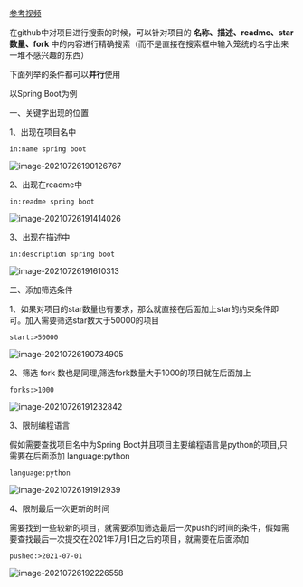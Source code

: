 [参考视频](https://www.bilibili.com/video/BV1yJ411S7Wu)

在github中对项目进行搜索的时候，可以针对项目的 **名称、描述、readme、star数量、fork** 中的内容进行精确搜索（而不是直接在搜索框中输入笼统的名字出来一堆不感兴趣的东西）

下面列举的条件都可以**并行**使用

以Spring Boot为例

一、关键字出现的位置

1、出现在项目名中

```
in:name spring boot
```

![image-20210726190126767](https://tva1.sinaimg.cn/large/008i3skNgy1gsuk0n0ipij31f90u0wjy.jpg)



2、出现在readme中

```
in:readme spring boot
```

![image-20210726191414026](https://tva1.sinaimg.cn/large/008i3skNgy1gsukdwr750j31e10u0n30.jpg)



3、出现在描述中

```
in:description spring boot
```

![image-20210726191610313](https://tva1.sinaimg.cn/large/008i3skNgy1gsukfx2j3vj31e40u078x.jpg)





二、添加筛选条件

1、如果对项目的star数量也有要求，那么就直接在后面加上star的约束条件即可。加入需要筛选star数大于50000的项目

```
start:>50000
```

![image-20210726190734905](https://tva1.sinaimg.cn/large/008i3skNgy1gsuk6zca45j31f10u041k.jpg)



2、筛选 fork 数也是同理,筛选fork数量大于1000的项目就在后面加上

```
forks:>1000
```

![image-20210726191232842](https://tva1.sinaimg.cn/large/008i3skNgy1gsukc59ggbj31e80u0q82.jpg)

3、限制编程语言

假如需要查找项目名中为Spring Boot并且项目主要编程语言是python的项目,只需要在后面添加 language:python

```
language:python
```

![image-20210726191912939](https://tva1.sinaimg.cn/large/008i3skNgy1gsukj3zjagj31ep0u0gpz.jpg)

4、限制最后一次更新的时间

需要找到一些较新的项目，就需要添加筛选最后一次push的时间的条件，假如需要查找最后一次提交在2021年7月1日之后的项目，就需要在后面添加

```
pushed:>2021-07-01
```

![image-20210726192226558](https://tva1.sinaimg.cn/large/008i3skNgy1gsukmgdq3gj31eq0u0wjw.jpg)